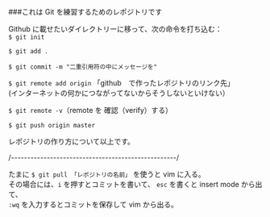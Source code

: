 ###これは Git を練習するためのレポジトリです

Github に載せたいダイレクトリーに移って、次の命令を打ち込む：<br/>
`$ git init`

`$ git add .`

`$ git commit -m "二重引用符の中にメッセージを"`

`$ git remote add origin` 「github　で作ったレポジトリのリンク先」<br/>
(インターネットの何かにつながってないからそうしないといけない）

`$ git remote -v`（remote を 確認（verify）する）

`$ git push origin master`

レポジトリの作り方について以上です。

/---------------------------------------------------/


たまに `$ git pull 「レポジトリの名前」` を使うと vim に入る。<br/>
その場合には、`i` を押すとコミットを書いて、 `esc` を書くと insert mode から出て、<br/>
`:wq` を入力するとコミットを保存して vim から出る。